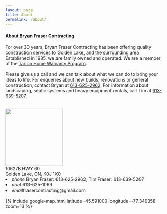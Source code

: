 ```yaml
---
layout: page
title: About
permalink: /about/
---
```

<div class="container">
<h4>About Bryan Fraser Contracting</h4>
<div class="row">
  <div class="col s12 m6 l5">

  <p>For over 30 years, Bryan Fraser Contracting has been offering quality construction services to Golden Lake, and the surrounding area. Established in 1985, we are family owned and operated. We are a member of the <a class="a-line" href="https://www.tarion.com/">Tarion Home Warranty Program</a>. <BR><BR>Please give us a call and we can talk about what we can do to bring your ideas to life. For enqueries about new builds, renovations or general construction, contact Bryan at <a href="tel:613-625-2962">613-625-2962</a>. For information about landscaping, septic systems and heavy equipment rentals, call Tim at <a href="tel:613-639-5207">613-639-5207.</a></p><BR>
  <img src="{{ site.baseurl }}/assets/BFC_contact.svg" style="width:180px"><br>
  10627B HWY 60 <BR>Golden Lake, ON, K0J 1X0 <BR>
  <li class="collection-item valign-wrapper">
  <i class="material-icons">phone</i> Bryan Fraser: 613-625-2962, Tim Fraser: 613-639-5207 <BR> </li>
  <li class="collection-item valign-wrapper">
  <i class="material-icons">print</i> 613-625-1069 <BR></li>
  <li class="collection-item valign-wrapper">
  <i class="material-icons">email</i>frasercontracting@gmail.com</li>
  </div>
  <div class="col s12 m6 l7">
  <BR>
  {% include google-map.html latitude=45.591000 longitude=-77.349358 zoom=13 %}
  </div>
</div>
</div>
